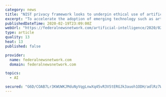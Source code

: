 ```yaml
---
category: news
title: "NIST privacy framework looks to underpin ethical use of artificial intelligence"
excerpt: "To accelerate the adoption of emerging technology such as artificial intelligence, biometrics and the Internet of Things, the National Institute of Standards and Technology has released the first draft of a privacy framework that sets an ethical foundation for data usage. NIST Director Walter Copan, also the undersecretary of commerce for ..."
publishedDateTime: 2020-02-19T23:09:00Z
webUrl: "https://federalnewsnetwork.com/artificial-intelligence/2020/02/nist-privacy-framework-looks-to-underpin-ethical-use-of-artificial-intelligence/"
type: article
quality: 13
heat: 13
published: false

provider:
  name: federalnewsnetwork.com
  domain: federalnewsnetwork.com

topics:
  - AI

secured: "G6D/COAB7Lr3KWUWKJMduNyVqgLnwXq45vR3VStERGJk3auoh1ODH/adlRz7W/f45croPhJWqkgP6hA+BoX6LGH7wxG02+yxXSUBCdmhIpY+G5Lf7Y4nZKgO2knQtcFoZ6plYEeydLjYjafV6c/fzGp+qIg0p4uKCOYbnJOU/wNQFsxGQkoPouDRvrIyMb6kigzgj6918H8JLZNHth8pKhhxCQmsOVgJchq2ocv0VgNlD+qfSOdcc0i4jIDV9bySrzyMqyWJ2Uk4yag7R7wiIbVBSQ2QCk3Fqy658zAdXeAtkfbj7fmGUF4HwQX0AvWjnMj33shyapjWyBMWzFgt6YO9C2PLdx6zOUbhnffyr2uKvr0tp23mnA+oQaPGYejAACIYlg++eIHWs2xZP1TrutArnKDQIWZc/R2cBk8MoQSvDeQMr6UbuC7CTUzyEHz0S32oYwE5IpOPeB5NNHub0uub6rW5fmjJShUR1EGzOgY=;vTGh8IMWPMuDTSqjn0aOxQ=="
---
```


